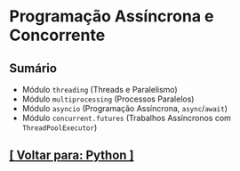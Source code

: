 # Programação Assíncrona e Concorrente

## Sumário

- Módulo `threading` (Threads e Paralelismo)
- Módulo `multiprocessing` (Processos Paralelos)
- Módulo `asyncio` (Programação Assíncrona, `async`/`await`)
- Módulo `concurrent.futures` (Trabalhos Assíncronos com `ThreadPoolExecutor`)

## [[ Voltar para: Python ]](../python.md)